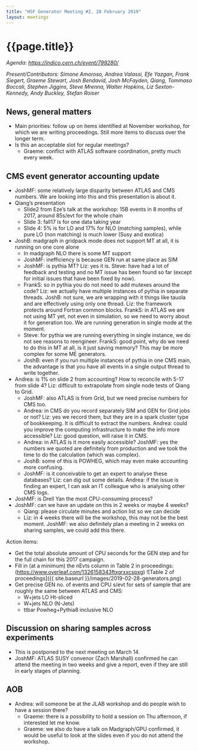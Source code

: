 ```yaml
---
title: "HSF Generator Meeting #2, 28 February 2019"
layout: meetings
---
```


# {{page.title}}

_Agenda:
[<span class="underline">https://indico.cern.ch/event/799280/</span>](https://indico.cern.ch/event/799280/)_

_Present/Contributors: Simone Amoroso, Andrea Valassi, Efe Yazgan, Frank
Siegert, Graeme Stewart, Josh Bendavid, Josh McFayden, Qiang, Tommaso Boccali,
Stephen Jiggins, Steve Mrenna, Walter Hopkins, Liz Sexton-Kennedy, Andy Buckley,
Stefan Roiser_

## News, general matters

- Main priorities: follow up on items identified at November workshop, for which
  we are writing proceedings. Still more items to discuss over the longer term.
- Is this an acceptable slot for regular meetings?
  - Graeme: conflict with ATLAS software coordination, pretty much every week.

## CMS event generator accounting update

- JoshMF: some relatively large disparity between ATLAS and CMS numbers. We are
  looking into this and this presentation is about it.
- Qiang’s presentation
  - Slide2 from Eze’s talk at the workshop: 15B events in 8 months of 2017,
    around 85s/evt for the whole chain
  - Slide 3: fall17 is for one data taking year
  - Slide 4: 5% is for LO and 17% for NLO (matching samples), while pure LO (non
    matching) is much lower (Susy and exotica)
- JoshB: madgraph in gridpack mode does not support MT at all, it is running on
  one core alone
  - In madgraph NLO there is some MT support
  - JoshMF: inefficiency is because GEN run at same place as SIM
  - JoshMF: is pythia MT? Liz: yes it is. Steve: have had a lot of feedback and
    testing and no MT issue has been found so far (except for initial issues
    that have been fixed by now).
  - FrankS: so in pythia you do not need to add mutexes around the code? Liz: we
    actually have multiple instances of pythia in separate threads. JoshB: not
    sure, we are wrapping with it things like tauola and are effectively using
    only one thread. Liz: the framework protects around Fortran common blocks.
    FrankS: in ATLAS we are not using MT yet, not even in simulation, so we need
    to worry about it for generation too. We are running generation in single
    mode at the moment.
  - Steve: for pythia we are running everything in single instance, we do not
    see reasons to reengineer. FrankS: good point, why do we need to do this in
    MT at all, is it just saving memory? This may be more complex for some ME
    generators.
  - JoshB: even if you run multiple instances of pythia in one CMS main, the
    advantage is that you have all events in a single output thread to write
    together.
- Andrea: is 1% on slide 2 from accounting? How to reconcile with 5-17 from
  slide 4? Liz: difficult to extrapolate from single node tests of Qiang to
  Grid.
  - JoshMF: also ATLAS is from Grid, but we need precise numbers for CMS too.
  - Andrea: in CMS do you record separately SIM and GEN for Grid jobs or not?
    Liz: yes we record them, but they are in a spark cluster type of
    bookkeeping. It is difficult to extract the numbers. Andrea: could you
    improve the computing infrastructure to make the info more accessible? Liz:
    good question, will raise it in CMS.
  - Andrea: in ATLAS is it more easily accessible? JoshMF: yes the numbers we
    quoted are definitely from production and we took the time to do the
    calculation (which was complex).
  - JoshB: some of this is POWHEG, which may even make accounting more
    confusing.
  - JoshMF: is it conceivable to get an expert to analyse these databases? Liz:
    can dig out some details. Andrea: if the issue is finding an expert, I can
    ask an IT colleague who is analysing other CMS logs.
- JoshMF: is Drell Yan the most CPU-consuming process?
- JoshMF: can we have an update on this in 2 weeks or maybe 4 weeks?
  - Qiang: please circulate minutes and action list so we can decide
  - Liz: in 4 weeks there will be the workshop, this may not be the best moment.
    JoshMF: we also definitely plan a meeting in 2 weeks on sharing samples, we
    could add this there.

Action items:

- Get the total absolute amount of CPU seconds for the GEN step and for the full
  chain for this 2017 campaign.
- Fill in (at a minimum) the nEvts column in Table 2 in proceedings:
  ([<span class="underline">https://www.overleaf.com/1326158343ftxgrxxcspxg</span>](https://www.overleaf.com/1326158343ftxgrxxcspxg))
  ![Table 2 of proceedings]({{ site.baseurl }}/images/2019-02-28-generators.png)
- Get precise GEN no. of events and CPU s/evt for sets of sample that are
  roughly the same between ATLAS and CMS:
  - W+jets LO Ht-sliced
  - W+jets NLO (N-Jets)
  - ttbar Powheg+Pythia8 inclusive NLO

## Discussion on sharing samples across experiments

- This is postponed to the next meeting on March 14.
- JoshMF: ATLAS SUSY convenor (Zach Marshall) confirmed he can attend the
  meeting in two weeks and give a report, even if they are still in early stages
  of planning.

## AOB

- Andrea: will someone be at the JLAB workshop and do people wish to have a
  session there?
  - Graeme: there is a possibility to hold a session on Thu afternoon, if
    interested let me know.
  - Graeme: we also do have a talk on Madgraph/GPU confirmed, it would be useful
    to look at the slides even if you do not attend the workshop.
